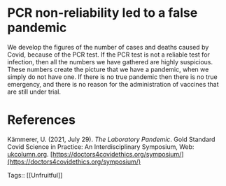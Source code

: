 # PCR non-reliability led to a false pandemic

We develop the figures of the number of cases and deaths caused by Covid, because of the PCR test. If the PCR test is not a reliable test for infection, then all the numbers we have gathered are highly suspicious. These numbers create the picture that we have a pandemic, when we simply do not have one. If there is no true pandemic then there is no true emergency, and there is no reason for the administration of vaccines that are still under trial.

# References

Kämmerer, U. (2021, July 29). *The Laboratory Pandemic*. Gold Standard Covid Science in Practice: An Interdisciplinary Symposium, Web: [ukcolumn.org](http://ukcolumn.org). [https://doctors4covidethics.org/symposium/](https://doctors4covidethics.org/symposium/)

Tags:: [[Unfruitful]]

